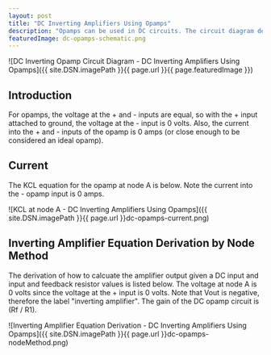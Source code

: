 ```yaml
---
layout: post
title: "DC Inverting Amplifiers Using Opamps"
description: "Opamps can be used in DC circuits. The circuit diagram defines an inverting amplifier."
featuredImage: dc-opamps-schematic.png
---
```

![DC Inverting Opamp Circuit Diagram - DC Inverting Amplifiers Using Opamps]({{ site.DSN.imagePath }}{{ page.url }}{{ page.featuredImage }})

Introduction
------------

For opamps, the voltage at the + and - inputs are equal, so with the +
input attached to ground, the voltage at the - input is 0 volts. Also,
the current into the + and - inputs of the opamp is 0 amps (or close
enough to be considered an ideal opamp).

Current
-------

The KCL equation for the opamp at node A is below. Note the current into
the - opamp input is 0 amps.

![KCL at node A - DC Inverting Amplifiers Using Opamps]({{ site.DSN.imagePath }}{{ page.url }}dc-opamps-current.png)

Inverting Amplifier Equation Derivation by Node Method
------------------------------------------------------

The derivation of how to calcuate the amplifier output given a DC input
and input and feedback resistor values is listed below. The voltage at
node A is 0 volts since the voltage at the + input is 0 volts. Note that
Vout is negative, therefore the label "inverting amplifier". The gain of
the DC opamp circuit is (Rf / R1).

![Inverting Amplifier Equation Derivation - DC Inverting Amplifiers Using Opamps]({{ site.DSN.imagePath }}{{ page.url }}dc-opamps-nodeMethod.png)

